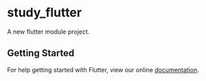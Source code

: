 # study_flutter

A new flutter module project.

## Getting Started

For help getting started with Flutter, view our online
[documentation](https://flutter.dev/).

